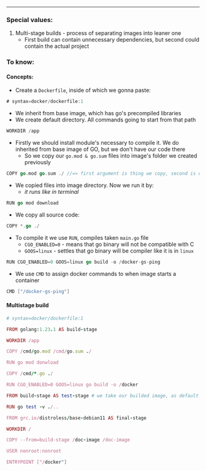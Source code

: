 ***
### Special values:
1. Multi-stage builds - process of separating images into leaner one
	- First build can contain unnecessary dependencies, but second could contain the actual project 
### To know:

#### Concepts:

- Create a `Dockerfile`, inside of which we gonna paste:
```go
# syntax=docker/dockerfile:1
```
- We inherit from base image, which has go's precompiled libraries 
- We create default directory. All commands going to start from that path 
```go 
WORKDIR /app
```
- Firstly we should install module's necessary to compile it. We do inherited from base image of GO, but we don't have our code there
	- So we copy our `go.mod & go.sum` files into image's folder we created previously 
```go
COPY go.mod go.sum ./ //=> first argument is thing we copy, second is destination
```
- We copied files into image directory. Now we run it by:
	- *it runs like in terminal*
```go
RUN go mod download
```
- We copy all source code:
```go
COPY *.go ./
```
- To compile it we use `RUN`, compiles taken `main.go` file
	- `CGO_ENABLED=0` - means that go binary will not be compatible with C
	- `GOOS=linux` - settles that go binary will be compiler like it is in `linux` 
```go
RUN CGO_ENABLED=0 GOOS=linux go build -o /docker-gs-ping 
```
- We use `CMD` to assign docker commands to when image starts a container 
```go
CMD ["/docker-gs-ping"]
```

#### Multistage build 
```ruby
# syntax=docker/dockerfile:1 

FROM golang:1.23.1 AS build-stage

WORKDIR /app

COPY /cmd/go.mod /cmd/go.sum ./

RUN go mod donwload 

COPY /cmd/*.go ./

RUN CGO_ENABLED=0 GOOS=linux go build -o /docker

FROM build-stage AS test-stage # we take our builded image, as default 

RUN go test -v ./.. 

FROM grc.io/distroless/base-debian11 AS final-stage 

WORKDIR /

COPY --from=build-stage /doc-image /doc-image

USER nonroot:nonroot

ENTRYPOINT ["/docker"]
```